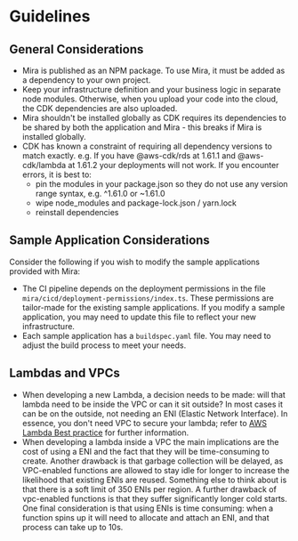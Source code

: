 # Guidelines

## General Considerations

* Mira is published as an NPM package. To use Mira, it must be added as a dependency to your own project.
* Keep your infrastructure definition and your business logic in separate node modules. Otherwise, when you upload your code into the cloud, the CDK dependencies are also uploaded.
* Mira shouldn't be installed globally as CDK requires its dependencies to be shared by both the application and Mira - this breaks if Mira is installed globally.
* CDK has known a constraint of requiring all dependency versions to match exactly. e.g. If you have @aws-cdk/rds at 1.61.1 and @aws-cdk/lambda at 1.61.2 your deployments will not work. If you encounter errors, it is best to:
    - pin the modules in your package.json so they do not use any version range syntax, e.g. ^1.61.0 or ~1.61.0
    - wipe node_modules and package-lock.json / yarn.lock
    - reinstall dependencies

## Sample Application Considerations

Consider the following if you wish to modify the sample applications provided with Mira:

* The CI pipeline depends on the deployment permissions in the file `mira/cicd/deployment-permissions/index.ts`. These permissions are tailor-made for the existing sample applications.
If you modify a sample application, you may need to update this file to reflect your new infrastructure.
* Each sample application has a `buildspec.yaml` file. You may need to adjust the build process to meet your needs.

## Lambdas and VPCs

* When developing a new Lambda, a decision needs to be made: will that lambda need to be inside the VPC or can it sit outside? In most cases it can be on the outside, not needing an ENI (Elastic Network Interface). In essence, you don't need VPC to secure your lambda; refer to [AWS Lambda Best practice] for further information.
* When developing a lambda inside a VPC the main implications are the cost of using a ENI and the fact that they will be time-consuming to create. Another drawback is that garbage collection will be delayed, as VPC-enabled functions are allowed to stay idle for longer to increase the likelihood that existing ENIs are reused. Something else to think about is that there is a soft limit of 350 ENIs per region. A further drawback of vpc-enabled functions is that they suffer significantly longer cold starts. One final consideration is that using ENIs is time consuming: when a function spins up it will need to allocate and attach an ENI, and that process can take up to 10s.

<!-- Links -->
[AWS Lambda Best practice]: https://docs.aws.amazon.com/lambda/latest/dg/best-practices.html
